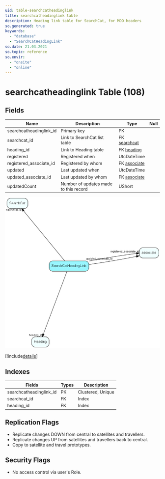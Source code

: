 ```yaml
---
uid: table-searchcatheadinglink
title: searchcatheadinglink table
description: Heading link table for SearchCat, for MDO headers
so.generated: true
keywords:
  - "database"
  - "SearchCatHeadingLink"
so.date: 21.03.2021
so.topic: reference
so.envir:
  - "onsite"
  - "online"
---
```


# searchcatheadinglink Table (108)

## Fields

| Name | Description | Type | Null |
|------|-------------|------|:----:|
|searchcatheadinglink\_id|Primary key|PK| |
|searchcat\_id|Link to SearchCat list table|FK [searchcat](searchcat.md)| |
|heading\_id|Link to Heading table|FK [heading](heading.md)| |
|registered|Registered when|UtcDateTime| |
|registered\_associate\_id|Registered by whom|FK [associate](associate.md)| |
|updated|Last updated when|UtcDateTime| |
|updated\_associate\_id|Last updated by whom|FK [associate](associate.md)| |
|updatedCount|Number of updates made to this record|UShort| |


![SearchCatHeadingLink table relationship diagram](./media/SearchCatHeadingLink.png)

[!include[details](./includes/SearchCatHeadingLink.md)]

## Indexes

| Fields | Types | Description |
|--------|-------|-------------|
|searchcatheadinglink\_id |PK |Clustered, Unique |
|searchcat\_id |FK |Index |
|heading\_id |FK |Index |

## Replication Flags

* Replicate changes DOWN from central to satellites and travellers.
* Replicate changes UP from satellites and travellers back to central.
* Copy to satellite and travel prototypes.

## Security Flags

* No access control via user's Role.

